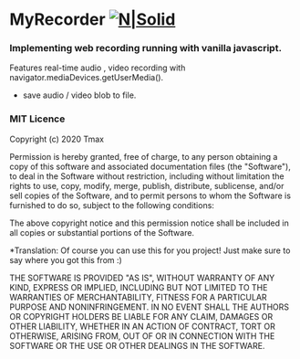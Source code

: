 # MyRecorder [![N|Solid](https://tmax9663.github.io/MyRecorder/myrec.png)](https://tmax9663.github.io/MyRecorder/)

### Implementing web recording running with vanilla javascript.
Features real-time audio , video recording with navigator.mediaDevices.getUserMedia().
- save audio / video blob to file.

### MIT Licence

Copyright (c) 2020 Tmax

Permission is hereby granted, free of charge, to any person obtaining a copy of this software and associated documentation files (the "Software"), to deal in the Software without restriction, including without limitation the rights to use, copy, modify, merge, publish, distribute, sublicense, and/or sell copies of the Software, and to permit persons to whom the Software is furnished to do so, subject to the following conditions:

The above copyright notice and this permission notice shall be included in all copies or substantial portions of the Software.

*Translation: Of course you can use this for you project! Just make sure to say where you got this from :)

THE SOFTWARE IS PROVIDED "AS IS", WITHOUT WARRANTY OF ANY KIND, EXPRESS OR IMPLIED, INCLUDING BUT NOT LIMITED TO THE WARRANTIES OF MERCHANTABILITY, FITNESS FOR A PARTICULAR PURPOSE AND NONINFRINGEMENT. IN NO EVENT SHALL THE AUTHORS OR COPYRIGHT HOLDERS BE LIABLE FOR ANY CLAIM, DAMAGES OR OTHER LIABILITY, WHETHER IN AN ACTION OF CONTRACT, TORT OR OTHERWISE, ARISING FROM, OUT OF OR IN CONNECTION WITH THE SOFTWARE OR THE USE OR OTHER DEALINGS IN THE SOFTWARE.
